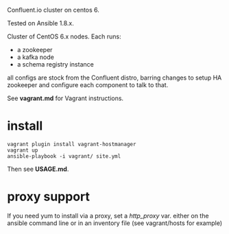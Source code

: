 Confluent.io cluster on centos 6.

Tested on Ansible 1.8.x.

Cluster of CentOS 6.x nodes. Each runs:

* a zookeeper
* a kafka node
* a schema registry instance

all configs are stock from the Confluent distro,
barring changes to setup HA zookeeper and configure
each component to talk to that.

See **vagrant.md** for Vagrant instructions.

# install

    vagrant plugin install vagrant-hostmanager
    vagrant up
    ansible-playbook -i vagrant/ site.yml

Then see **USAGE.md**.

# proxy support

If you need yum to install via a proxy, set a *http_proxy* var. either
on the ansible command line or in an inventory file (see vagrant/hosts for example)

